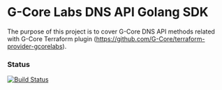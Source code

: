 # G-Core Labs DNS API Golang SDK

The purpose of this project is to cover G-Core DNS API methods related with G-Core Terraform plugin (https://github.com/G-Core/terraform-provider-gcorelabs).

### Status
[![Build Status](https://travis-ci.com/G-Core/gcorelabs-storage-sdk-go.svg?branch=main)](https://travis-ci.com/G-Core/gcorelabs-storage-sdk-go)
